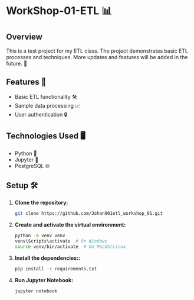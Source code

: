 # WorkShop-01-ETL 📊

## Overview
This is a test project for my ETL class. The project demonstrates basic ETL processes and techniques. More updates and features will be added in the future. 🚀

## Features 🌟
- Basic ETL functionality 🛠️
- Sample data processing 📈
- User authentication 🔒

## Technologies Used 🖥️
- Python 🐍
- Jupyter 📓
- PostgreSQL 🌐

## Setup 🛠️
1. **Clone the repository:**
   ```sh
   git clone https://github.com/Johan901etl_workshop_01.git

2. **Create and activate the virtual environment:**
    ```sh
    python -m venv venv
    venv\Scripts\activate  # On Windows
    source venv/bin/activate  # On MacOS/Linux

3. **Install the dependencies::**
    ```sh
    pip install -r requirements.txt

4. **Run Jupyter Notebook:**
    ```sh
    jupyter notebook



